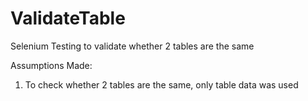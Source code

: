 # ValidateTable
Selenium Testing to validate whether 2 tables are the same 

Assumptions Made:
1. To check whether 2 tables are the same, only table data was used
